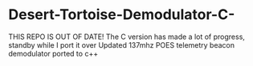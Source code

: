 # Desert-Tortoise-Demodulator-C-
THIS REPO IS OUT OF DATE! The C version has made a lot of progress, standby while I port it over
Updated 137mhz POES telemetry beacon demodulator ported to c++
